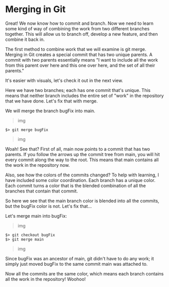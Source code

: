 # Merging in Git

Great! We now know how to commit and branch. Now we need to learn some kind of way of combining the work from two different branches together. This will allow us to branch off, develop a new feature, and then combine it back in.

The first method to combine work that we will examine is git merge. Merging in Git creates a special commit that has two unique parents. A commit with two parents essentially means "I want to include all the work from this parent over here and this one over here, and the set of all their parents."

It's easier with visuals, let's check it out in the next view.

Here we have two branches; each has one commit that's unique. This means that neither branch includes the entire set of "work" in the repository that we have done. Let's fix that with merge.

We will merge the branch bugFix into main.

>img

``` $> git merge bugFix ```

>img

Woah! See that? First of all, main now points to a commit that has two parents. If you follow the arrows up the commit tree from main, you will hit every commit along the way to the root. This means that main contains all the work in the repository now.

Also, see how the colors of the commits changed? To help with learning, I have included some color coordination. Each branch has a unique color. Each commit turns a color that is the blended combination of all the branches that contain that commit.

So here we see that the main branch color is blended into all the commits, but the bugFix color is not. Let's fix that...

Let's merge main into bugFix:

>img

```
$> git checkout bugFix 
$> git merge main 
```

>img

Since bugFix was an ancestor of main, git didn't have to do any work; it simply just moved bugFix to the same commit main was attached to.

Now all the commits are the same color, which means each branch contains all the work in the repository! Woohoo!
